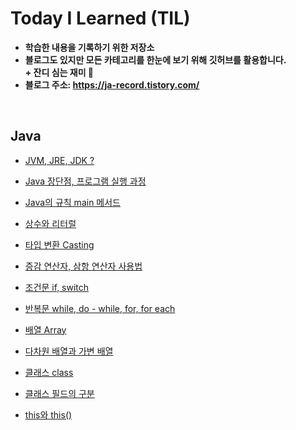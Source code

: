 # Today I Learned (TIL)
- **학습한 내용을 기록하기 위한 저장소**
- **블로그도 있지만 모든 카테고리를 한눈에 보기 위해 깃허브를 활용합니다.** <br>
 **&#43; 잔디 심는 재미 🌿**
- **블로그 주소: https://ja-record.tistory.com/**

<br>

## Java
- [JVM, JRE, JDK ?](https://ja-record.tistory.com/5)

- [Java 장단점, 프로그램 실행 과정](https://ja-record.tistory.com/7)

-   [Java의 규칙 main 메서드](https://ja-record.tistory.com/9)

-   [상수와 리터럴](https://ja-record.tistory.com/10?category=964217)

-   [타입 변환 Casting](https://ja-record.tistory.com/11?category=964217)

-   [증감 연산자, 삼항 연산자 사용법](https://ja-record.tistory.com/12?category=964217)

-   [조건문 if, switch](https://ja-record.tistory.com/13?category=964217)

-   [반복문 while, do - while, for, for each](https://ja-record.tistory.com/14)

-   [배열 Array](https://ja-record.tistory.com/17)

-   [다차원 배열과 가변 배열](https://ja-record.tistory.com/19)

- [클래스 class](https://ja-record.tistory.com/21)

- [클래스 필드의 구분](https://ja-record.tistory.com/22)

- [this와 this()](https://ja-record.tistory.com/23)
